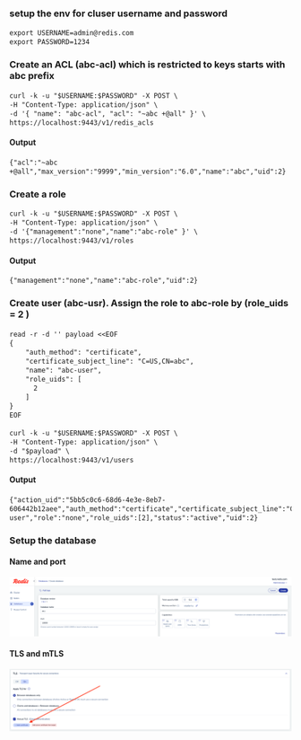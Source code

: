 ### setup the env for cluser username and password
```
export USERNAME=admin@redis.com
export PASSWORD=1234
```

### Create an ACL (abc-acl) which is restricted to keys starts with abc prefix
```
curl -k -u "$USERNAME:$PASSWORD" -X POST \
-H "Content-Type: application/json" \
-d '{ "name": "abc-acl", "acl": "~abc +@all" }' \
https://localhost:9443/v1/redis_acls
```
#### Output
```
{"acl":"~abc +@all","max_version":"9999","min_version":"6.0","name":"abc","uid":2}
```


### Create a role
```
curl -k -u "$USERNAME:$PASSWORD" -X POST \
-H "Content-Type: application/json" \
-d '{"management":"none","name":"abc-role" }' \
https://localhost:9443/v1/roles

```

#### Output
```
{"management":"none","name":"abc-role","uid":2}
```

### Create user (abc-usr). Assign the role to abc-role by (role_uids = 2 )
```
read -r -d '' payload <<EOF
{
    "auth_method": "certificate",
    "certificate_subject_line": "C=US,CN=abc",
    "name": "abc-user",
    "role_uids": [
      2
    ]
}
EOF

curl -k -u "$USERNAME:$PASSWORD" -X POST \
-H "Content-Type: application/json" \
-d "$payload" \
https://localhost:9443/v1/users
```

#### Output
```
{"action_uid":"5bb5c0c6-68d6-4e3e-8eb7-606442b12aee","auth_method":"certificate","certificate_subject_line":"C=US,CN=abc","email":"","email_alerts":true,"name":"abc-user","role":"none","role_uids":[2],"status":"active","uid":2}
```

### Setup the database
#### Name and port
![Setup db name and port](./images/db-image-1.png)

#### TLS and mTLS
![Setup db name and port](./images/db-image-2.png)


